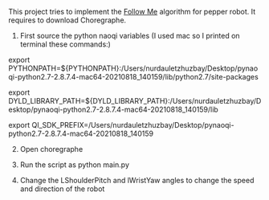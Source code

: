 This project tries to implement the [Follow Me](https://www.youtube.com/watch?v=K-fXHvKL86w) algorithm for pepper robot. It requires to download Choregraphe. 

1) First source the python naoqi variables (I used mac so I printed on terminal these commands:)

export PYTHONPATH=${PYTHONPATH}:/Users/nurdauletzhuzbay/Desktop/pynaoqi-python2.7-2.8.7.4-mac64-20210818_140159/lib/python2.7/site-packages

export DYLD_LIBRARY_PATH=${DYLD_LIBRARY_PATH}:/Users/nurdauletzhuzbay/Desktop/pynaoqi-python2.7-2.8.7.4-mac64-20210818_140159/lib 

export QI_SDK_PREFIX=/Users/nurdauletzhuzbay/Desktop/pynaoqi-python2.7-2.8.7.4-mac64-20210818_140159


2) Open choregraphe

3) Run the script as python main.py

4) Change the LShoulderPitch and lWristYaw angles to change the speed and direction of the robot

